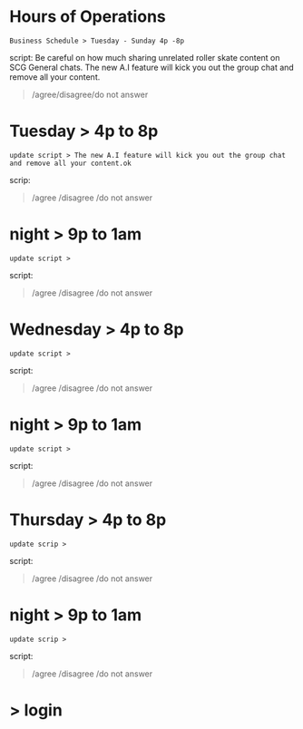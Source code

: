 # Hours of Operations 
    Business Schedule > Tuesday - Sunday 4p -8p
script: Be careful on how much sharing unrelated roller skate content on SCG General chats. The new A.I feature will kick you out the group chat and remove all your content.
> /agree/disagree/do not answer
# Tuesday > 4p to 8p
    update script > The new A.I feature will kick you out the group chat and remove all your content.ok
scrip: 
> /agree /disagree /do not answer
# night > 9p to 1am
    update script > 
script: 
> /agree /disagree /do not answer
# Wednesday > 4p to 8p
    update script > 
script: 
> /agree /disagree /do not answer
# night > 9p to 1am

    update script > 
script: 
> /agree /disagree /do not answer
# Thursday > 4p to 8p
    update scrip > 
script: 
> /agree /disagree /do not answer
# night > 9p to 1am 
    update scrip > 
script: 
> /agree /disagree /do not answer
# > login 